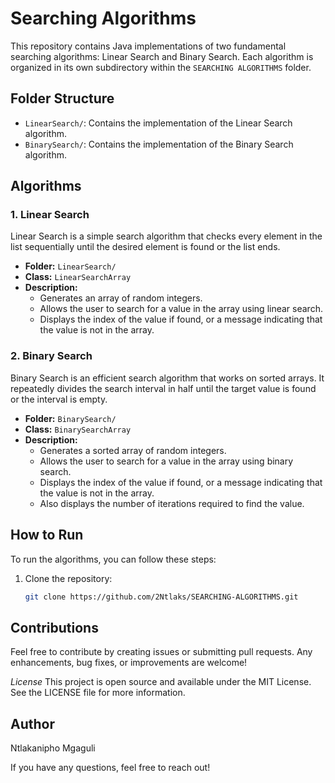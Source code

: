 # Searching Algorithms

This repository contains Java implementations of two fundamental searching algorithms: Linear Search and Binary Search. Each algorithm is organized in its own subdirectory within the `SEARCHING ALGORITHMS` folder.

## Folder Structure

- `LinearSearch/`: Contains the implementation of the Linear Search algorithm.
- `BinarySearch/`: Contains the implementation of the Binary Search algorithm.

## Algorithms

### 1. Linear Search

Linear Search is a simple search algorithm that checks every element in the list sequentially until the desired element is found or the list ends.

- **Folder:** `LinearSearch/`
- **Class:** `LinearSearchArray`
- **Description:**
  - Generates an array of random integers.
  - Allows the user to search for a value in the array using linear search.
  - Displays the index of the value if found, or a message indicating that the value is not in the array.

### 2. Binary Search

Binary Search is an efficient search algorithm that works on sorted arrays. It repeatedly divides the search interval in half until the target value is found or the interval is empty.

- **Folder:** `BinarySearch/`
- **Class:** `BinarySearchArray`
- **Description:**
  - Generates a sorted array of random integers.
  - Allows the user to search for a value in the array using binary search.
  - Displays the index of the value if found, or a message indicating that the value is not in the array.
  - Also displays the number of iterations required to find the value.

## How to Run

To run the algorithms, you can follow these steps:

1. Clone the repository:
   ```bash
   git clone https://github.com/2Ntlaks/SEARCHING-ALGORITHMS.git
   ```

## Contributions

Feel free to contribute by creating issues or submitting pull requests. Any enhancements, bug fixes, or improvements are welcome!

_License_
This project is open source and available under the MIT License. See the LICENSE file for more information.

## Author

Ntlakanipho Mgaguli

If you have any questions, feel free to reach out!
